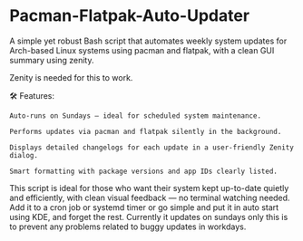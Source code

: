 # Pacman-Flatpak-Auto-Updater
A simple yet robust Bash script that automates weekly system updates for Arch-based Linux systems using pacman and flatpak, with a clean GUI summary using zenity.

Zenity is needed for this to work.

🛠 Features:

    Auto-runs on Sundays — ideal for scheduled system maintenance.

    Performs updates via pacman and flatpak silently in the background.

    Displays detailed changelogs for each update in a user-friendly Zenity dialog.

    Smart formatting with package versions and app IDs clearly listed.    

This script is ideal for those who want their system kept up-to-date quietly and efficiently, with clean visual feedback — no terminal watching needed. Add it to a cron job or systemd timer or go simple and put it in auto start using KDE, and forget the rest.
Currently it updates on sundays only this is to prevent any problems related to buggy updates in workdays.
